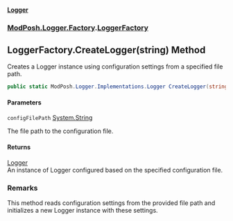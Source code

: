 #### [Logger](index.md 'index')
### [ModPosh.Logger.Factory](ModPosh.Logger.Factory.md 'ModPosh.Logger.Factory').[LoggerFactory](ModPosh.Logger.Factory.LoggerFactory.md 'ModPosh.Logger.Factory.LoggerFactory')

## LoggerFactory.CreateLogger(string) Method

Creates a Logger instance using configuration settings from a specified file path.

```csharp
public static ModPosh.Logger.Implementations.Logger CreateLogger(string configFilePath);
```
#### Parameters

<a name='ModPosh.Logger.Factory.LoggerFactory.CreateLogger(string).configFilePath'></a>

`configFilePath` [System.String](https://docs.microsoft.com/en-us/dotnet/api/System.String 'System.String')

The file path to the configuration file.

#### Returns
[Logger](ModPosh.Logger.Implementations.Logger.md 'ModPosh.Logger.Implementations.Logger')  
An instance of Logger configured based on the specified configuration file.

### Remarks
This method reads configuration settings from the provided file path and initializes a new Logger instance with these settings.